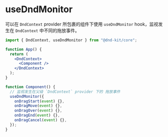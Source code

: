 # useDndMonitor

可以在 `DndContext` provider 所包裹的组件下使用 `useDndMonitor` hook，监视发生在 `DndContext` 中不同的拖放事件。

```jsx
import { DndContext, useDndMonitor } from "@dnd-kit/core";

function App() {
  return (
    <DndContext>
      <Component />
    </DndContext>
  );
}

function Component() {
  // 监视发生在父级 `DndContext` provider 下的 拖放事件
  useDndMonitor({
    onDragStart(event) {},
    onDragMove(event) {},
    onDragOver(event) {},
    onDragEnd(event) {},
    onDragCancel(event) {},
  });
}
```
